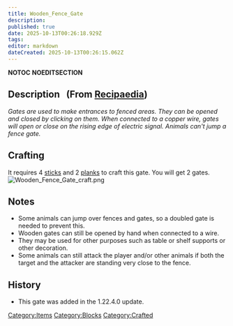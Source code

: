 ```yaml
---
title: Wooden_Fence_Gate
description: 
published: true
date: 2025-10-13T00:26:18.929Z
tags: 
editor: markdown
dateCreated: 2025-10-13T00:26:15.062Z
---
```


__NOTOC__ __NOEDITSECTION__

## Description   (From [Recipaedia](.. "wikilink"))

*Gates are used to make entrances to fenced areas. They can be opened
and closed by clicking on them. When connected to a copper wire, gates
will open or close on the rising edge of electric signal. Animals can't
jump a fence gate.*

## Crafting

It requires 4 [sticks](stick "wikilink") and 2
[planks](planks "wikilink") to craft this gate. You will get 2 gates.
![Wooden_Fence_Gate_craft.png](Wooden_Fence_Gate_craft.png
"Wooden_Fence_Gate_craft.png")

## Notes

  - Some animals can jump over fences and gates, so a doubled gate is
    needed to prevent this.
  - Wooden gates can still be opened by hand when connected to a wire.
  - They may be used for other purposes such as table or shelf supports
    or other decoration.
  - Some animals can still attack the player and/or other animals if
    both the target and the attacker are standing very close to the
    fence.

## History

  - This gate was added in the 1.22.4.0 update.

[Category:Items](Category:Items "wikilink")
[Category:Blocks](Category:Blocks "wikilink")
[Category:Crafted](Category:Crafted "wikilink")